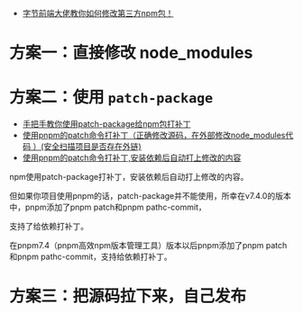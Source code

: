 * [字节前端大佬教你如何修改第三方npm包！](https://www.bilibili.com/video/BV1qYqAYBE8E/?spm_id_from=333.337.search-card.all.click&vd_source=dc55c355e9f5b6174832aacfb5d8b6aa)





# 方案一：直接修改 node_modules





# 方案二：使用 `patch-package` 

* [手把手教你使用patch-package给npm包打补丁](https://juejin.cn/post/6962554654643191815)
* [使用pnpm的patch命令打补丁（正确修改源码，在外部修改node_modules代码 ）(安全扫描项目是否存在外链)](https://www.cnblogs.com/wang--chao/p/16612248.html)
* [使用pnpm的patch命令打补丁,安装依赖后自动打上修改的内容](https://blog.csdn.net/m0_38004751/article/details/132650077)



npm使用patch-package打补丁，安装依赖后自动打上修改的内容。

但如果你项目使用pnpm的话，patch-package并不能使用，所幸在v7.4.0的版本中，pnpm添加了pnpm patch和pnpm pathc-commit，

支持了给依赖打补丁。

在pnpm7.4（pnpm高效npm版本管理工具）版本以后pnpm添加了pnpm patch和pnpm pathc-commit，支持给依赖打补丁。





# 方案三：把源码拉下来，自己发布





